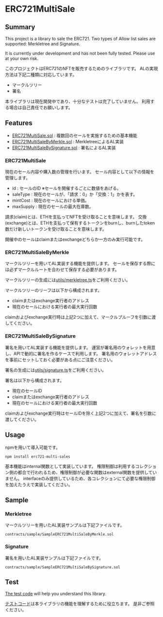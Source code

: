 # ERC721MultiSale

## Summary

This project is a library to sale the ERC721.
Two types of Allow list sales are supported: Merkletree and Signature.

It is currently under development and has not been fully tested. Please use at your own risk.

このプロジェクトはERC721のNFTを販売するためのライブラリです。
ALの実現方法は下記二種類に対応しています。

- マークルツリー
- 署名

本ライブラリは現在開発中であり、十分なテストは完了していません。
利用する場合は自己責任でお願いします。

## Features

- [ERC721MultiSale.sol](./contracts/ERC721MultiSale.sol) : 複数回のセールを実施するための基本機能
- [ERC721MultiSaleByMerkle.sol](./contracts/merkletree/ERC721MultiSaleByMerkle.sol) : MerkletreeによるAL実装
- [ERC721MultiSaleBySignature.sol](./contracts/signature/ERC721MultiSaleBySignature.sol) : 署名によるAL実装

### ERC721MultiSale

現在のセール内容や購入数の管理を行います。
セール内容として以下の情報を管理します。

- id : セールのID ※セールを開催するごとに数値をあげる。
- saleType : 現在のセールが、「請求：0」か「交換：1」かを表す。
- mintCost : 現在のセールにおける単価。
- maxSupply : 現在のセールの最大在庫数。

請求(claim)とは、ETHを支払ってNFTを受け取ることを意味します。
交換(exchange)とは、ETHを支払って保有するトークンをburnし、burnしたtoken数だけ新しいトークンを受け取ることを意味します。

開催中のセールはclaimまたはexchangeどちらか一方のみ実行可能です。

### ERC721MultiSaleByMerkle

マークルツリーを用いてAL実装する機能を提供します。
セールを保存する際には必ずマークルルートを合わせて保存する必要があります。

マークルツリーの生成には[utils/merkletree.ts](./utils/merkletree.ts)をご利用ください。

マークルツリーのリーフは以下から構成されます。

- claimまたはexchange実行者のアドレス
- 現在のセールにおける実行者の最大実行回数

claimおよびexchange実行時は上記2つに加えて、マークルプルーフを引数に渡してください。

### ERC721MultiSaleBySignature

署名を用いてAL実装する機能を提供します。
運営が署名用のウォレットを用意し、APIで動的に署名を作るケースで利用します。
署名用のウォレットアドレスを事前にセットしておく必要がある点にご注意ください。

署名の生成には[utils/signature.ts](./utils/signature.ts)をご利用ください。

署名は以下から構成されます。

- 現在のセールID
- claimまたはexchange実行者のアドレス
- 現在のセールにおける実行者の最大実行回数

claimおよびexchange実行時はセールIDを除く上記2つに加えて、署名を引数に渡してください。

## Usage

npmを用いて導入可能です。

```shell
npm install erc721-multi-sales
```

基本機能はinternal関数として実装しています。
権限制御は利用するコレクション側の都合で行われるため、権限制御が必要な関数はexternal関数を提供していません。
interfaceのみ提供しているため、各コレクションにて必要な権限制御を加えたうえで実装してください。

## Sample

### Merkletree

マークルツリーを用いたAL実装サンプルは下記ファイルです。

```
contracts/sample/SampleERC721MultiSaleByMerkle.sol
```

### Signature

署名を用いたAL実装サンプルは下記ファイルです。

```
contracts/sample/SampleERC721MultiSaleBySignature.sol
```

## Test

[The test code](./test) will help you understand this library.

[テストコード](./test)は本ライブラリの機能を理解するために役立ちます。
是非ご参照ください。